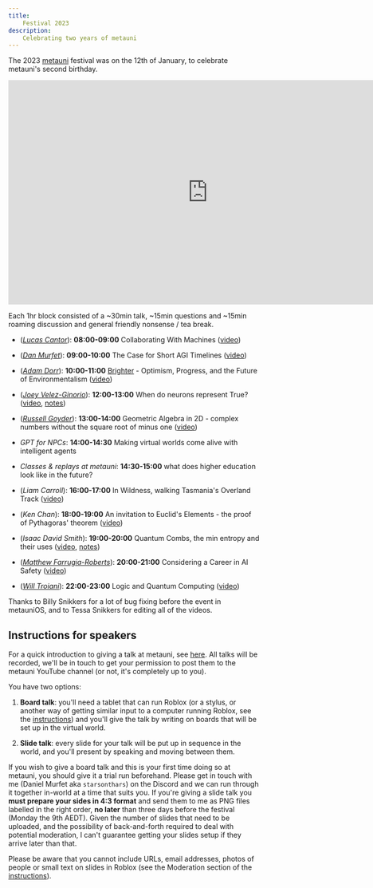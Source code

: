 ```yaml
---
title:
    Festival 2023
description:
    Celebrating two years of metauni
---
```


The 2023 [metauni](https://www.metauni.org) festival was on the 12th of January, to celebrate metauni's second birthday.

<p align="center">
<iframe width="800" height="450" src="https://www.youtube.com/embed/07M89R-AExw" title="YouTube video player" frameborder="0" allow="accelerometer; autoplay; clipboard-write; encrypted-media; gyroscope; picture-in-picture" allowfullscreen></iframe>
</p>

Each 1hr block consisted of a ~30min talk, ~15min questions and ~15min roaming discussion and general friendly nonsense / tea break.

* (*[Lucas Cantor](https://www.lucascantormusic.com)*): **08:00-09:00** Collaborating With Machines ([video](https://youtu.be/EMPj9ch33gE))
* (*[Dan Murfet](http://therisingsea.org)*): **09:00-10:00** The Case for Short AGI Timelines ([video](https://youtu.be/CJ1DUtpiYqI))
* (*[Adam Dorr](https://adamdorr.com)*): **10:00-11:00** [Brighter](https://a.co/d/aNprf06) - Optimism, Progress, and the Future of Environmentalism ([video](https://youtu.be/JzT5LntIv_E))
* (*[Joey Velez-Ginorio](https://www.seas.upenn.edu/~joeyv/)*): **12:00-13:00** When do neurons represent True? ([video](https://youtu.be/ibjtIGxtTwU), [notes](http://www.therisingsea.org/notes/festival2023/festival2023-joeyvelezginorio.pdf))
* (*[Russell Goyder](https://www.linkedin.com/in/russell-goyder/)*): **13:00-14:00** Geometric Algebra in 2D - complex numbers without the square root of minus one ([video](https://youtu.be/PDyzWFsAtUU))

* *GPT for NPCs*: **14:00-14:30** Making virtual worlds come alive with intelligent agents
* *Classes & replays at metauni*: **14:30-15:00** what does higher education look like in the future?

* (*Liam Carroll*): **16:00-17:00** In Wildness, walking Tasmania's Overland Track ([video](https://youtu.be/b551xqu54Zk))
* (*Ken Chan*): **18:00-19:00** An invitation to Euclid's Elements - the proof of Pythagoras' theorem ([video](https://youtu.be/tI8AKSjl_1Y))
* (*Isaac David Smith*): **19:00-20:00** Quantum Combs, the min entropy and their uses ([video](https://youtu.be/6pbedwGH2AM), [notes](http://www.therisingsea.org/notes/festival2023/festival2023-isaacsmith.pdf))
* (*[Matthew Farrugia-Roberts](https://far.in.net)*): **20:00-21:00** Considering a Career in AI Safety ([video](https://youtu.be/G5tyKpG20Wc))
* (*[Will Troiani](https://williamtroiani.github.io)*): **22:00-23:00** Logic and Quantum Computing ([video](https://youtu.be/JMmR7iwmkK4))

Thanks to Billy Snikkers for a lot of bug fixing before the event in metauniOS, and to Tessa Snikkers for editing all of the videos.

<!--<p align="center">
<img src="https://user-images.githubusercontent.com/320329/201472401-d4fa2fc7-e83d-4958-9585-a1f8c5f96948.png">
</p>-->

## Instructions for speakers

For a quick introduction to giving a talk at metauni, see [here](https://metauni.org/posts/instructions/instructions-admin). All talks will be recorded, we'll be in touch to get your permission to post them to the metauni YouTube channel (or not, it's completely up to you).

You have two options:

1. **Board talk**: you'll need a tablet that can run Roblox (or a stylus, or another way of getting similar input to a computer running Roblox, see the [instructions](https://metauni.org/posts/instructions/instructions)) and you'll give the talk by writing on boards that will be set up in the virtual world.

2. **Slide talk**: every slide for your talk will be put up in sequence in the world, and you'll present by speaking and moving between them.

If you wish to give a board talk and this is your first time doing so at metauni, you should give it a trial run beforehand. Please get in touch with me (Daniel Murfet aka `starsonthars`) on the Discord and we can run through it together in-world at a time that suits you. If you're giving a slide talk you **must prepare your sides in 4:3 format** and send them to me as PNG files labelled in the right order, **no later** than three days before the festival (Monday the 9th AEDT). Given the number of slides that need to be uploaded, and the possibility of back-and-forth required to deal with potential moderation, I can't guarantee getting your slides setup if they arrive later than that.

Please be aware that you cannot include URLs, email addresses, photos of people or small text on slides in Roblox (see the Moderation section of the [instructions](https://metauni.org/posts/instructions/instructions-admin)).

